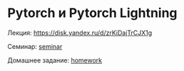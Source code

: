 # Pytorch и Pytorch Lightning

Лекция: https://disk.yandex.ru/d/zrKiDajTrCJX1g

Семинар: [seminar](./seminar)

Домашнее задание: [homework](./homework)

